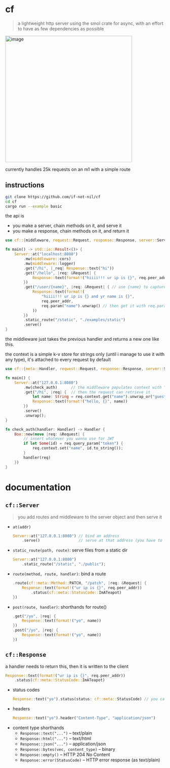 # cf
> a lightweight http server using the smol crate for async, with an effort to have as few dependencies as possible
<img width="400" alt="image" src="https://github.com/user-attachments/assets/4d89570a-460e-4a08-8609-8cbb154cd3e4" />

currently handles 25k requests on an m1 with a simple route

## instructions
```bash
git clone https://github.com/if-not-nil/cf
cd cf
cargo run --example basic
```

the api is
- you make a server, chain methods on it, and serve it
- you make a response, chain methods on it, and return it

```rust
use cf::{middleware, request::Request, response::Response, server::Server};

fn main() -> std::io::Result<()> {
    Server::at("localhost:8080")
        .mw(middleware::cors)
        .mw(middleware::logger)
        .get("/hi", |_req| Response::text("hi"))
        .get("/hello", |req: &Request| {
            Response::text(format!("hiiii!!! ur ip is {}", req.peer_addr,))
        })
        .get("/user/{name}", |req: &Request| { // use {name} to capture a segment, ...
            Response::text(format!(
                "hiiii!!! ur ip is {} and yr name is {}",
                req.peer_addr,
                req.param("name").unwrap() // then get it with req.param
            ))
        })
        .static_route("/static", "./examples/static")
        .serve()
}

```

the middleware just takes the previous handler and returns a new one like this.

the context is a simple k-v store for strings only (until i manage to use it with any type), it's attached to every request by default
```rust
use cf::{meta::Handler, request::Request, response::Response, server::Server};

fn main() {
    Server::at("127.0.0.1:8080")
        .mw(check_auth)      // the middleware populates context with "name"
        .get("/hi", |req| {  // then the request can retrieve it
            let name: String = req.context.get("name").unwrap_or("guest".to_string());
            Response::text(format!("hello, {}", name))
        })
        .serve()
        .unwrap();
}

fn check_auth(handler: Handler) -> Handler {
    Box::new(move |req: &Request| {
        // insert whatever you wanna use for JWT
        if let Some(id) = req.query_param("token") {
            req.context.set("name", id.to_string());
        }
        handler(req)
    })
}
```

# documentation

## `cf::Server`
> you add routes and middleware to the server object and then serve it
- `at(addr)`
    ```rust
    Server::at("127.0.0.1:8080") // bind an address
        .serve()                 // serve at that address (you have to call both)
    ```
- `static_route(path, route)`: serve files from a static dir
    ```rust
    Server::at("127.0.0.1:8080")
        .static_route("/static", "./public");
    ```
- `route(method, route, handler)`: bind a route
    ```rust
    .route(cf::meta::Method::PATCH, "/patch", |req: &Request| {
        Response::text(format!("ur ip is {}", req.peer_addr))
            .status(cf::meta::StatusCode::ImATeapot)
    })
    ```
- `post(route, handler)`: shorthands for route()
    ```rust
    .get("/yo", |req| { 
        Response::text(format!("yo", name))
    })
    .post("/yo", |req| { 
        Response::text(format!("yo", name))
    })
    ```
## `cf::Response`
a handler needs to return this, then it is written to the client

```rust
Response::text(format!("ur ip is {}", req.peer_addr))
    .status(cf::meta::StatusCode::ImATeapot)
```
- status codes
    ```rust
    Response::text("yo").status(status: cf::meta::StatusCode) // you can also do 404.into() and all that
    ```
- headers
    ```rust
    Response::text("yo").header("Content-Type", "application/json")
    ```
- content type shorthands
    - `Response::text("...")` – text/plain
    - `Response::html("...")` – text/html
    - `Response::json("...")` – application/json
    - `Response::bytes(vec, content_type)` – binary
    - `Response::empty()` – HTTP 204 No Content
    - `Response::error(StatusCode)` – HTTP error response (as text/plain)
